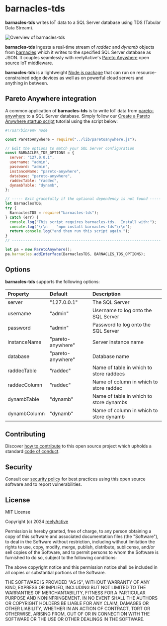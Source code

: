 # barnacles-tds

**barnacles-tds** writes IoT data to a SQL Server database using TDS (Tabular Data Stream).

![Overview of barnacles-tds](https://reelyactive.github.io/barnacles-tds/images/overview.png)

**barnacles-tds** ingests a real-time stream of _raddec_ and _dynamb_ objects from [barnacles](https://github.com/reelyactive/barnacles/) which it writes to the specified SQL Server database as JSON. It couples seamlessly with reelyActive's [Pareto Anywhere](https://www.reelyactive.com/pareto/anywhere/) open source IoT middleware.

**barnacles-tds** is a lightweight [Node.js package](https://www.npmjs.com/package/barnacles-tds) that can run on resource-constrained edge devices as well as on powerful cloud servers and anything in between.

## Pareto Anywhere integration

A common application of **barnacles-tds** is to write IoT data from [pareto-anywhere](https://github.com/reelyactive/pareto-anywhere) to a SQL Server database. Simply follow our [Create a Pareto Anywhere startup script](https://reelyactive.github.io/diy/pareto-anywhere-startup-script/) tutorial using the script below:

```javascript
#!/usr/bin/env node

const ParetoAnywhere = require("../lib/paretoanywhere.js");

// Edit the options to match your SQL Server configuration
const BARNACLES_TDS_OPTIONS = {
  server: "127.0.0.1",
  username: "admin",
  password: "admin",
  instanceName: "pareto-anywhere",
  database: "pareto-anywhere",
  raddecTable: "raddec",
  dynambTable: "dynamb",
};

// ----- Exit gracefully if the optional dependency is not found -----
let BarnaclesTDS;
try {
  BarnaclesTDS = require("barnacles-tds");
} catch (err) {
  console.log("This script requires barnacles-tds.  Install with:");
  console.log('\r\n    "npm install barnacles-tds"\r\n');
  return console.log("and then run this script again.");
}
// -------------------------------------------------------------------

let pa = new ParetoAnywhere();
pa.barnacles.addInterface(BarnaclesTDS, BARNACLES_TDS_OPTIONS);
```

## Options

**barnacles-tds** supports the following options:

| Property     | Default           | Description                             |
| :----------- | :---------------- | :-------------------------------------- |
| server       | "127.0.0.1"       | The SQL Server                          |
| username     | "admin"           | Username to log onto the SQL Server     |
| password     | "admin"           | Password to log onto the SQL Server     |
| instanceName | "pareto-anywhere" | Server instance name                    |
| database     | "pareto-anywhere" | Database name                           |
| raddecTable  | "raddec"          | Name of table in which to store raddecs |
| raddecColumn | "raddec"          | Name of column in which to store raddec |
| dynambTable  | "dynamb"          | Name of table in which to store dynambs |
| dynambColumn | "dynamb"          | Name of column in which to store dynamb |

## Contributing

Discover [how to contribute](CONTRIBUTING.md) to this open source project which upholds a standard [code of conduct](CODE_OF_CONDUCT.md).

## Security

Consult our [security policy](SECURITY.md) for best practices using this open source software and to report vulnerabilities.

## License

MIT License

Copyright (c) 2024 [reelyActive](https://www.reelyactive.com)

Permission is hereby granted, free of charge, to any person obtaining a copy of this software and associated documentation files (the "Software"), to deal in the Software without restriction, including without limitation the rights to use, copy, modify, merge, publish, distribute, sublicense, and/or sell copies of the Software, and to permit persons to whom the Software is furnished to do so, subject to the following conditions:

The above copyright notice and this permission notice shall be included in all copies or substantial portions of the Software.

THE SOFTWARE IS PROVIDED "AS IS", WITHOUT WARRANTY OF ANY KIND, EXPRESS OR
IMPLIED, INCLUDING BUT NOT LIMITED TO THE WARRANTIES OF MERCHANTABILITY,
FITNESS FOR A PARTICULAR PURPOSE AND NONINFRINGEMENT. IN NO EVENT SHALL THE
AUTHORS OR COPYRIGHT HOLDERS BE LIABLE FOR ANY CLAIM, DAMAGES OR OTHER
LIABILITY, WHETHER IN AN ACTION OF CONTRACT, TORT OR OTHERWISE, ARISING FROM,
OUT OF OR IN CONNECTION WITH THE SOFTWARE OR THE USE OR OTHER DEALINGS IN
THE SOFTWARE.
